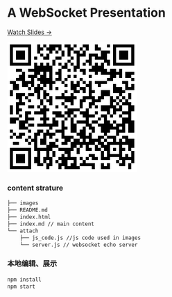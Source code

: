 # A WebSocket Presentation

[Watch Slides →](https://achillesg.github.io/WebSocket-Presentation/)

![Watch Slides](./qrcode.png)

### content strature

```
├── images
├── README.md
├── index.html
├── index.md // main content
└── attach
    ├── js_code.js //js code used in images
    └── server.js // websocket echo server
```

### 本地编辑、展示

``` js
npm install
npm start
```
